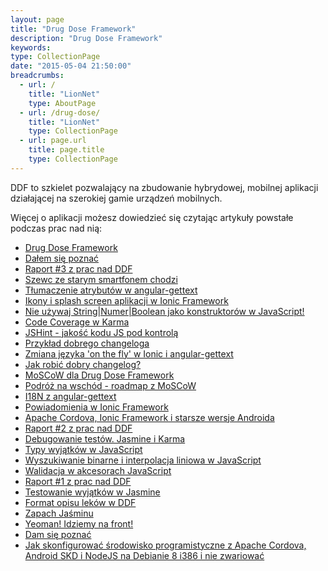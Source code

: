 ```yaml
---
layout: page
title: "Drug Dose Framework"
description: "Drug Dose Framework"
keywords: 
type: CollectionPage
date: "2015-05-04 21:50:00"
breadcrumbs:
  - url: /
    title: "LionNet"
    type: AboutPage
  - url: /drug-dose/
    title: "LionNet"
    type: CollectionPage
  - url: page.url
    title: page.title
    type: CollectionPage
---
```


DDF to szkielet pozwalający na zbudowanie hybrydowej, mobilnej aplikacji działającej na szerokiej
gamie urządzeń mobilnych.

Więcej o aplikacji możesz dowiedzieć się czytając artykuły powstałe podczas prac nad nią:

* [Drug Dose Framework](/drug-dose/framework/)
 * [Dałem się poznać](../2016/06/12/dalem-sie-poznac.html)
 * [Raport #3 z prac nad DDF](../2016/05/30/raport-3-z-prac-nad-ddf.html)
 * [Szewc ze starym smartfonem chodzi](../2016/05/28/szewc-ze-starym-smartfonem-chodzi.html)
 * [Tłumaczenie atrybutów w angular-gettext](../2016/05/27/tlumaczenie-atrybutow-html-w-angular-gettext.html)
 * [Ikony i splash screen aplikacji w Ionic Framework](../2016/05/26/ikony-i-splash-screen-aplikacji-w-ionic-framework.html)
 * [Nie używaj String\|Numer\|Boolean jako konstruktorów w JavaScript!](../2016/05/19/nie-uzywaj-string-number-boolean-jako-konstruktorow-w-javascript.html)
 * [Code Coverage w Karma](../2016/05/18/code-coverage-w-karma.html)
 * [JSHint - jakość kodu JS pod kontrolą](../2016/05/16/jshint-jakosc-kodu-js-pod-kontrola.html)
 * [Przykład dobrego changeloga](../2016/05/11/przyklad-dobrego-changeloga.html)
 * [Zmiana języka 'on the fly' w Ionic i angular-gettext](../2016/05/10/zmiana-jezyka-on-the-fly-w-ionic-i-angular-gettext.html)
 * [Jak robić dobry changelog?](../2016/05/05/jak-robic-dobry-changelog.html)
 * [MoSCoW dla Drug Dose Framework](../2016/05/04/moscow-dla-drug-dose-framework.html)
 * [Podróż na wschód - roadmap z MoSCoW](../2016/04/29/podroz-na-wschod-roadmap-z-moscow.html)
 * [I18N z angular-gettext](../2016/04/26/i18n-z-angularjs-gettext.html)
 * [Powiadomienia w Ionic Framework](../2016/04/19/powiadomienia-w-ionic-framework.html)
 * [Apache Cordova, Ionic Framework i starsze wersje Androida](../2016/04/16/apache-cordova-ionic-framework-i-starsze-wersje-androida.html)
 * [Raport #2 z prac nad DDF](../2016/04/14/raport-2-z-prac-nad-ddf.html)
 * [Debugowanie testów. Jasmine i Karma](../2016/04/07/debugowanie-testow-jasmine-i-karma.html)
 * [Typy wyjątków w JavaScript](../2016/04/05/typy-wyjatkow-w-javascript.html)
 * [Wyszukiwanie binarne i interpolacja liniowa w JavaScript](../2016/03/26/wyszukiwanie-binarne-i-interpolacja-liniowa-w-javascript.html)
 * [Walidacja w akcesorach JavaScript](../2016/03/24/walidacja-w-akcesorach-javascript.html)
 * [Raport #1 z prac nad DDF](../2016/03/17/raport-1-z-prac-nad-ddf.html)
 * [Testowanie wyjątków w Jasmine](../2016/03/15/testowanie-wyjatkow-w-jasmine.html)
 * [Format opisu leków w DDF](../2016/03/12/format-opisu-lekow-w-ddf.html)
 * [Zapach Jaśminu](../2016/03/07/zapach-jasminu.html)
 * [Yeoman! Idziemy na front!](../2016/03/03/yeoman-idziemy-na-front.html)
 * [Dam się poznać](../2016/03/01/dam-sie-poznac.html)
 * [Jak skonfigurować środowisko programistyczne z Apache Cordova, Android SKD i NodeJS na Debianie 8 i386 i nie zwariować](../2016/02/29/jak-skonfigurowac-srodowisko-programistyczne-z-apache-cordova-android-sdk-i-nodejs-na-debianie-8-i386-i-nie-zwariowac.html)